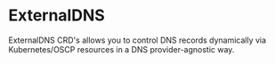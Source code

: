 # ExternalDNS

ExternalDNS CRD's allows you to control DNS records dynamically via Kubernetes/OSCP resources in a DNS provider-agnostic way. 